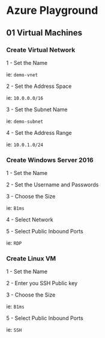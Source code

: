 # Azure Playground

## 01 Virtual Machines

### Create Virtual Network

1 - Set the Name

ie: `demo-vnet`

2 - Set the Address Space

ie: `10.0.0.0/16`

3 - Set the Subnet Name

ie: `demo-subnet`

4 - Set the Address Range

ie: `10.0.1.0/24`

### Create Windows Server 2016

1 - Set the Name

2 - Set the Username and Passwords

3 - Choose the Size

ie: `B1ms`

4 - Select Network

5 - Select Public Inbound Ports

ie: `RDP`

### Create Linux VM

1 - Set the Name

2 - Enter you SSH Public key

3 - Choose the Size

ie: `B1ms`

5 - Select Public Inbound Ports

ie: `SSH`
